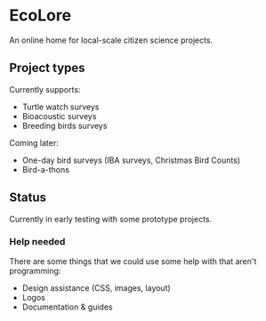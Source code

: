 # EcoLore

An online home for local-scale citizen science projects.

## Project types

Currently supports:

 * Turtle watch surveys
 * Bioacoustic surveys
 * Breeding birds surveys

Coming later:

 * One-day bird surveys (IBA surveys, Christmas Bird Counts)
 * Bird-a-thons

## Status

Currently in early testing with some prototype projects.

### Help needed

There are some things that we could use some help with that aren't programming:

 * Design assistance (CSS, images, layout)
 * Logos
 * Documentation & guides
